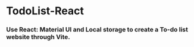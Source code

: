 # TodoList-React

### Use React: Material UI and Local storage to create a To-do list website through Vite.

